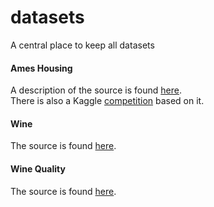 # datasets
A central place to keep all datasets

#### Ames Housing
A description of the source is found [here](https://ww2.amstat.org/publications/jse/v19n3/decock.pdf).  
There is also a Kaggle [competition](https://www.kaggle.com/c/house-prices-advanced-regression-techniques) based on it.  

#### Wine
The source is found [here](https://archive.ics.uci.edu/ml/datasets/wine).  

#### Wine Quality
The source is found [here](https://archive.ics.uci.edu/ml/datasets/wine+quality).
